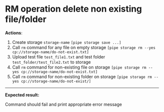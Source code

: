 # RM operation delete non existing file/folder

**Actions**:
1.	Create storage `storage-name` `[pipe storage save ...]`
2.	Call `rm` command for any file on empty storage `[pipe storage rm --yes cp://storage-name/do-not-exist.txt]`
3.	Upload test file `test_file1.txt` and test folder `test_folder/test_file2.txt` to storage 
4.	Call `rm` command for non-existing file on storage `[pipe storage rm --yes cp://storage-name/do-not-exist.txt]`
5.	Call `rm` command for non-existing folder on storage `[pipe storage rm --yes cp://storage-name/do-not-exist/]`

***
**Expected result:**

Command should fail and print appropriate error message